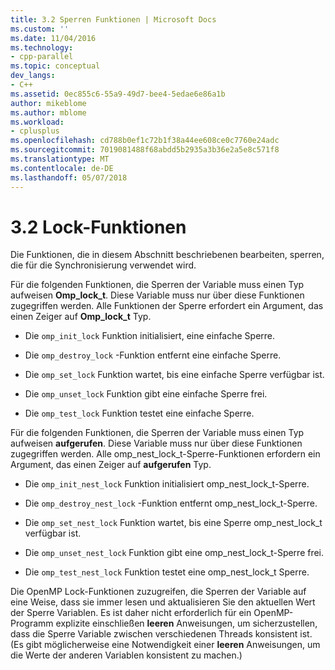 ```yaml
---
title: 3.2 Sperren Funktionen | Microsoft Docs
ms.custom: ''
ms.date: 11/04/2016
ms.technology:
- cpp-parallel
ms.topic: conceptual
dev_langs:
- C++
ms.assetid: 0ec855c6-55a9-49d7-bee4-5edae6e86a1b
author: mikeblome
ms.author: mblome
ms.workload:
- cplusplus
ms.openlocfilehash: cd788b0ef1c72b1f38a44ee608ce0c7760e24adc
ms.sourcegitcommit: 7019081488f68abdd5b2935a3b36e2a5e8c571f8
ms.translationtype: MT
ms.contentlocale: de-DE
ms.lasthandoff: 05/07/2018
---
```

# <a name="32-lock-functions"></a>3.2 Lock-Funktionen
Die Funktionen, die in diesem Abschnitt beschriebenen bearbeiten, sperren, die für die Synchronisierung verwendet wird.  
  
 Für die folgenden Funktionen, die Sperren der Variable muss einen Typ aufweisen **Omp_lock_t**. Diese Variable muss nur über diese Funktionen zugegriffen werden. Alle Funktionen der Sperre erfordert ein Argument, das einen Zeiger auf **Omp_lock_t** Typ.  
  
-   Die `omp_init_lock` Funktion initialisiert, eine einfache Sperre.  
  
-   Die `omp_destroy_lock` -Funktion entfernt eine einfache Sperre.  
  
-   Die `omp_set_lock` Funktion wartet, bis eine einfache Sperre verfügbar ist.  
  
-   Die `omp_unset_lock` Funktion gibt eine einfache Sperre frei.  
  
-   Die `omp_test_lock` Funktion testet eine einfache Sperre.  
  
 Für die folgenden Funktionen, die Sperren der Variable muss einen Typ aufweisen **aufgerufen**.  Diese Variable muss nur über diese Funktionen zugegriffen werden. Alle omp_nest_lock_t-Sperre-Funktionen erfordern ein Argument, das einen Zeiger auf **aufgerufen** Typ.  
  
-   Die `omp_init_nest_lock` Funktion initialisiert omp_nest_lock_t-Sperre.  
  
-   Die `omp_destroy_nest_lock` -Funktion entfernt omp_nest_lock_t-Sperre.  
  
-   Die `omp_set_nest_lock` Funktion wartet, bis eine Sperre omp_nest_lock_t verfügbar ist.  
  
-   Die `omp_unset_nest_lock` Funktion gibt eine omp_nest_lock_t-Sperre frei.  
  
-   Die `omp_test_nest_lock` Funktion testet eine omp_nest_lock_t Sperre.  
  
 Die OpenMP Lock-Funktionen zuzugreifen, die Sperren der Variable auf eine Weise, dass sie immer lesen und aktualisieren Sie den aktuellen Wert der Sperre Variablen. Es ist daher nicht erforderlich für ein OpenMP-Programm explizite einschließen **leeren** Anweisungen, um sicherzustellen, dass die Sperre Variable zwischen verschiedenen Threads konsistent ist. (Es gibt möglicherweise eine Notwendigkeit einer **leeren** Anweisungen, um die Werte der anderen Variablen konsistent zu machen.)